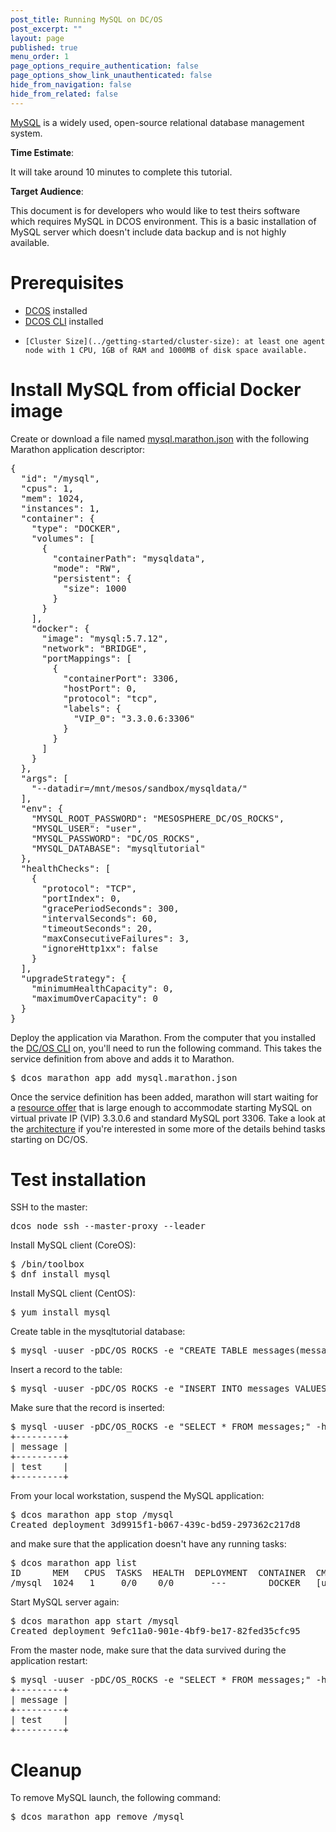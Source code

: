 ```yaml
---
post_title: Running MySQL on DC/OS
post_excerpt: ""
layout: page
published: true
menu_order: 1
page_options_require_authentication: false
page_options_show_link_unauthenticated: false
hide_from_navigation: false
hide_from_related: false
---
```


[MySQL](https://www.mysql.com) is a widely used, open-source relational database management system.

**Time Estimate**:

It will take around 10 minutes to complete this tutorial.

**Target Audience**:

This document is for developers who would like to test theirs software which requires MySQL in DCOS environment. This is a basic installation of MySQL server which doesn't include data backup and is not highly available.

# Prerequisites
*   [DCOS](/administration/installing/) installed
*   [DCOS CLI](/usage/cli/install/) installed
*	  [Cluster Size](../getting-started/cluster-size): at least one agent node with 1 CPU, 1GB of RAM and 1000MB of disk space available.

# Install MySQL from official Docker image
Create or download a file named [mysql.marathon.json](mysql.marathon.json) with the following Marathon application descriptor:
<pre>
{
  "id": "/mysql",
  "cpus": 1,
  "mem": 1024,
  "instances": 1,
  "container": {
    "type": "DOCKER",
    "volumes": [
      {
        "containerPath": "mysqldata",
        "mode": "RW",
        "persistent": {
          "size": 1000
        }
      }
    ],
    "docker": {
      "image": "mysql:5.7.12",
      "network": "BRIDGE",
      "portMappings": [
        {
          "containerPort": 3306,
          "hostPort": 0,
          "protocol": "tcp",
          "labels": {
            "VIP_0": "3.3.0.6:3306"
          }
        }
      ]
    }
  },
  "args": [
    "--datadir=/mnt/mesos/sandbox/mysqldata/"
  ],
  "env": {
    "MYSQL_ROOT_PASSWORD": "MESOSPHERE_DC/OS_ROCKS",
    "MYSQL_USER": "user",
    "MYSQL_PASSWORD": "DC/OS_ROCKS",
    "MYSQL_DATABASE": "mysqltutorial"
  },
  "healthChecks": [
    {
      "protocol": "TCP",
      "portIndex": 0,
      "gracePeriodSeconds": 300,
      "intervalSeconds": 60,
      "timeoutSeconds": 20,
      "maxConsecutiveFailures": 3,
      "ignoreHttp1xx": false
    }
  ],
  "upgradeStrategy": {
    "minimumHealthCapacity": 0,
    "maximumOverCapacity": 0
  }
}
</pre>
Deploy the application via Marathon. From the computer that you installed the [DC/OS CLI](/usage/cli/install/) on, you'll need to run the following command. This takes the service definition from above and adds it to Marathon.
<pre>
$ dcos marathon app add mysql.marathon.json 
</pre>
Once the service definition has been added, marathon will start waiting for a [resource offer]() that is large enough to accommodate starting MySQL on virtual private IP (VIP) 3.3.0.6 and standard MySQL port 3306. Take a look at the [architecture]() if you're interested in some more of the details behind tasks starting on DC/OS.

# Test installation

SSH to the master:
<pre>
dcos node ssh --master-proxy --leader
</pre>
Install MySQL client (CoreOS):
<pre>
$ /bin/toolbox 
$ dnf install mysql
</pre>
Install MySQL client (CentOS):
<pre>
$ yum install mysql
</pre>
Create table in the mysqltutorial database:
<pre>
$ mysql -uuser -pDC/OS_ROCKS -e "CREATE TABLE messages(message VARCHAR(256));"  -h 3.3.0.6 mysqltutorial 
</pre>
Insert a record to the table:
<pre>
$ mysql -uuser -pDC/OS_ROCKS -e "INSERT INTO messages VALUES('test');" -h 3.3.0.6  mysqltutorial
</pre>
Make sure that the record is inserted:
<pre>
$ mysql -uuser -pDC/OS_ROCKS -e "SELECT * FROM messages;" -h 3.3.0.6 mysqltutorial
+---------+
| message |
+---------+
| test    |
+---------+
</pre>
From your local workstation, suspend the MySQL application:
<pre>
$ dcos marathon app stop /mysql
Created deployment 3d9915f1-b067-439c-bd59-297362c217d8
</pre>
and make sure that the application doesn't have any running tasks:
<pre>
$ dcos marathon app list
ID      MEM   CPUS  TASKS  HEALTH  DEPLOYMENT  CONTAINER  CMD                                           
/mysql  1024   1     0/0    0/0       ---        DOCKER   [u'--datadir=/mnt/mesos/sandbox/mysqldata/']
</pre>
Start MySQL server again:
<pre>
$ dcos marathon app start /mysql
Created deployment 9efc11a0-901e-4bf9-be17-82fed35cfc95
</pre>
From the master node, make sure that the data survived during the application restart:
<pre>
$ mysql -uuser -pDC/OS_ROCKS -e "SELECT * FROM messages;" -h 3.3.0.6 mysqltutorial
+---------+
| message |
+---------+
| test    |
+---------+
</pre>

# Cleanup

To remove MySQL launch, the following command:
<pre>
$ dcos marathon app remove /mysql
</pre>